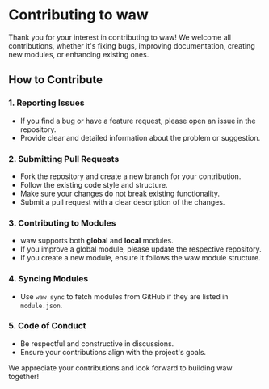 # Contributing to waw

Thank you for your interest in contributing to waw! We welcome all contributions, whether it's fixing bugs, improving documentation, creating new modules, or enhancing existing ones.

## How to Contribute

### 1. Reporting Issues

-   If you find a bug or have a feature request, please open an issue in the repository.
-   Provide clear and detailed information about the problem or suggestion.

### 2. Submitting Pull Requests

-   Fork the repository and create a new branch for your contribution.
-   Follow the existing code style and structure.
-   Make sure your changes do not break existing functionality.
-   Submit a pull request with a clear description of the changes.

### 3. Contributing to Modules

-   waw supports both **global** and **local** modules.
-   If you improve a global module, please update the respective repository.
-   If you create a new module, ensure it follows the waw module structure.

### 4. Syncing Modules

-   Use `waw sync` to fetch modules from GitHub if they are listed in `module.json`.

### 5. Code of Conduct

-   Be respectful and constructive in discussions.
-   Ensure your contributions align with the project's goals.

We appreciate your contributions and look forward to building waw together!
